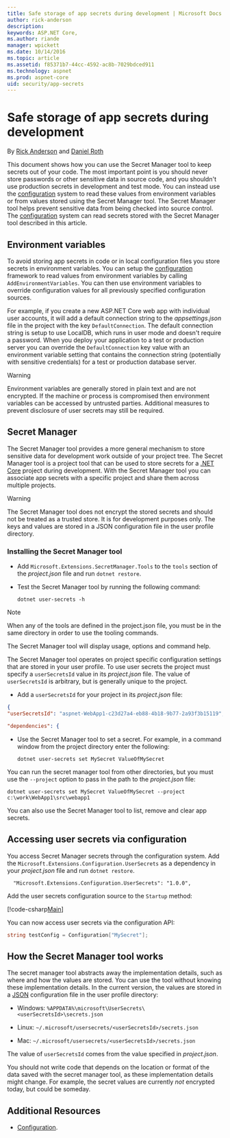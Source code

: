 ```yaml
---
title: Safe storage of app secrets during development | Microsoft Docs
author: rick-anderson
description: 
keywords: ASP.NET Core,
ms.author: riande
manager: wpickett
ms.date: 10/14/2016
ms.topic: article
ms.assetid: f85371b7-44cc-4592-ac8b-7029bdced911
ms.technology: aspnet
ms.prod: aspnet-core
uid: security/app-secrets
---
```

# Safe storage of app secrets during development

<a name=security-app-secrets></a>

By [Rick Anderson](https://twitter.com/RickAndMSFT) and [Daniel Roth](https://github.com/danroth27)

This document shows how you can use the Secret Manager tool to keep secrets out of your code. The most important point is you should never store passwords or other sensitive data in source code, and you shouldn't use production secrets in development and test mode. You can instead use the [configuration](../fundamentals/configuration.md) system to read these values from environment variables or from values stored using the Secret Manager tool. The Secret Manager tool helps prevent sensitive data from being checked into source control. The [configuration](../fundamentals/configuration.md) system can read secrets stored with the Secret Manager tool described in this article.

## Environment variables

To avoid storing app secrets in code or in local configuration files you store secrets in environment variables. You can setup the [configuration](../fundamentals/configuration.md) framework to read values from environment variables by calling `AddEnvironmentVariables`. You can then use environment variables to override configuration values for all previously specified configuration sources.

For example, if you create a new ASP.NET Core web app with individual user accounts, it will add a default connection string to the *appsettings.json* file in the project with the key `DefaultConnection`. The default connection string is setup to use LocalDB, which runs in user mode and doesn't require a password. When you deploy your application to a test or production server you can override the `DefaultConnection` key value with an environment variable setting that contains the connection string (potentially with sensitive credentials) for a test or production database server.

>[!WARNING]
> Environment variables are generally stored in plain text and are not encrypted. If the machine or process is compromised then environment variables can be accessed by untrusted parties. Additional measures to prevent disclosure of user secrets may still be required.

## Secret Manager

The Secret Manager tool provides a more general mechanism to store sensitive data for development work outside of your project tree. The Secret Manager tool is a project tool that can be used to store secrets for a [.NET Core](https://microsoft.com/net/core) project during development. With the Secret Manager tool you can associate app secrets with a specific project and share them across multiple projects.

>[!WARNING]
> The Secret Manager tool does not encrypt the stored secrets and should not be treated as a trusted store. It is for development purposes only. The keys and values are stored in a JSON configuration file in the user profile directory.

### Installing the Secret Manager tool

* Add `Microsoft.Extensions.SecretManager.Tools` to the `tools` section of the *project.json* file and run `dotnet restore`. 

* Test the Secret Manager tool by running the following command:

  <!-- literal_block {"ids": [], "xml:space": "preserve"} -->

  ```
  dotnet user-secrets -h
     ```

> [!NOTE]
> When any of the tools are defined in the project.json file, you must be in the same directory in order to use the tooling commands.

The Secret Manager tool will display usage, options and command help.

The Secret Manager tool operates on project specific configuration settings that are stored in your user profile. To use user secrets the project must specify a `userSecretsId` value in its *project.json* file. The value of `userSecretsId` is arbitrary, but is generally unique to the project.

* Add a `userSecretsId` for your project in its *project.json* file:

<!-- literal_block {"ids": [], "linenos": false, "xml:space": "preserve", "language": "json", "highlight_args": {"hl_lines": [2]}} -->

```json
{
"userSecretsId": "aspnet-WebApp1-c23d27a4-eb88-4b18-9b77-2a93f3b15119",

"dependencies": {
```

* Use the Secret Manager tool to set a secret. For example, in a command window from the project directory enter the following:

  <!-- literal_block {"ids": [], "xml:space": "preserve"} -->

  ```
  dotnet user-secrets set MySecret ValueOfMySecret
     ```

You can run the secret manager tool from other directories, but you must use the `--project` option to pass in the path to the *project.json* file:

<!-- literal_block {"ids": [], "xml:space": "preserve"} -->

```
dotnet user-secrets set MySecret ValueOfMySecret --project c:\work\WebApp1\src\webapp1
   ```

You can also use the Secret Manager tool to list, remove and clear app secrets.

## Accessing user secrets via configuration

You access Secret Manager secrets through the configuration system. Add the `Microsoft.Extensions.Configuration.UserSecrets` as a dependency in your *project.json* file and run `dotnet restore`.

<!-- literal_block {"ids": [], "linenos": false, "xml:space": "preserve", "language": "none", "highlight_args": {"hl_lines": [2]}} -->

```none
  "Microsoft.Extensions.Configuration.UserSecrets": "1.0.0",
   ```

Add the user secrets configuration source to the `Startup` method:

[!code-csharp[Main](../common/samples/WebApplication1/Startup.cs?highlight=11&range=20-35)]

You can now access user secrets via the configuration API:

```csharp
string testConfig = Configuration["MySecret"];
   ```

## How the Secret Manager tool works

The secret manager tool abstracts away the implementation details, such as where and how the values are stored. You can use the tool without knowing these implementation details. In the current version, the values are stored in a [JSON](http://json.org/) configuration file in the user profile directory:

* Windows: `%APPDATA%\microsoft\UserSecrets\<userSecretsId>\secrets.json`

* Linux: `~/.microsoft/usersecrets/<userSecretsId>/secrets.json`

* Mac: `~/.microsoft/usersecrets/<userSecretsId>/secrets.json`

The value of `userSecretsId` comes from the value specified in *project.json*.

You should not write code that depends on the location or format of the data saved with the secret manager tool, as these implementation details might change. For example, the secret values are currently *not* encrypted today, but could be someday.

## Additional Resources

* [Configuration](../fundamentals/configuration.md).
